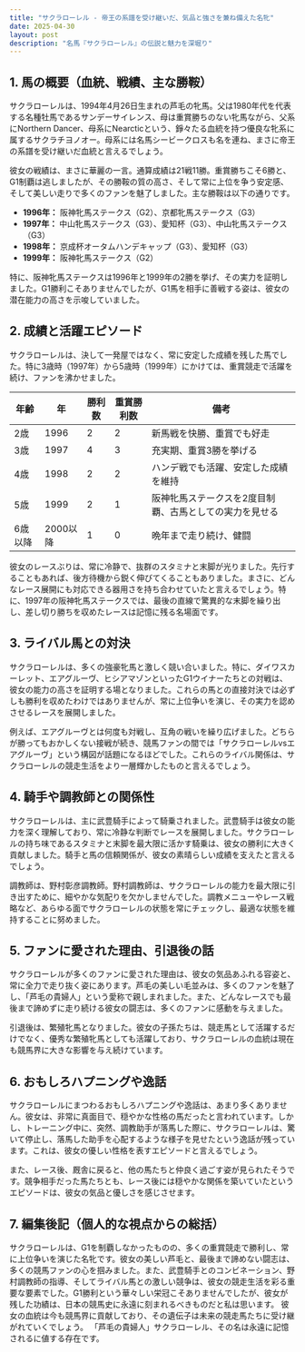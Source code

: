 ```yaml
---
title: "サクラローレル - 帝王の系譜を受け継いだ、気品と強さを兼ね備えた名牝"
date: 2025-04-30
layout: post
description: "名馬『サクラローレル』の伝説と魅力を深堀り"
---
```


## 1. 馬の概要（血統、戦績、主な勝鞍）

サクラローレルは、1994年4月26日生まれの芦毛の牝馬。父は1980年代を代表する名種牡馬であるサンデーサイレンス、母は重賞勝ちのない牝馬ながら、父系にNorthern Dancer、母系にNearcticという、錚々たる血統を持つ優良な牝系に属するサクラチヨノオー。母系には名馬シービークロスも名を連ね、まさに帝王の系譜を受け継いだ血統と言えるでしょう。

彼女の戦績は、まさに華麗の一言。通算成績は21戦11勝。重賞勝ちこそ6勝と、G1制覇は逃しましたが、その勝鞍の質の高さ、そして常に上位を争う安定感、そして美しい走りで多くのファンを魅了しました。主な勝鞍は以下の通りです。

* **1996年：** 阪神牝馬ステークス（G2）、京都牝馬ステークス（G3）
* **1997年：** 中山牝馬ステークス（G3）、愛知杯（G3）、中山牝馬ステークス（G3）
* **1998年：** 京成杯オータムハンデキャップ（G3）、愛知杯（G3）
* **1999年：** 阪神牝馬ステークス（G2）


特に、阪神牝馬ステークスは1996年と1999年の2勝を挙げ、その実力を証明しました。G1勝利こそありませんでしたが、G1馬を相手に善戦する姿は、彼女の潜在能力の高さを示唆していました。


## 2. 成績と活躍エピソード

サクラローレルは、決して一発屋ではなく、常に安定した成績を残した馬でした。特に3歳時（1997年）から5歳時（1999年）にかけては、重賞競走で活躍を続け、ファンを沸かせました。

| 年齢 | 年   | 勝利数 | 重賞勝利数 | 備考                                      |
|------|------|---------|-------------|-------------------------------------------|
| 2歳   | 1996 | 2       | 2           | 新馬戦を快勝、重賞でも好走                  |
| 3歳   | 1997 | 4       | 3           | 充実期、重賞3勝を挙げる                   |
| 4歳   | 1998 | 2       | 2           | ハンデ戦でも活躍、安定した成績を維持          |
| 5歳   | 1999 | 2       | 1           | 阪神牝馬ステークスを2度目制覇、古馬としての実力を見せる |
| 6歳以降 | 2000以降| 1       | 0           | 晩年まで走り続け、健闘                    |


彼女のレースぶりは、常に冷静で、抜群のスタミナと末脚が光りました。先行することもあれば、後方待機から鋭く伸びてくることもありました。まさに、どんなレース展開にも対応できる器用さを持ち合わせていたと言えるでしょう。特に、1997年の阪神牝馬ステークスでは、最後の直線で驚異的な末脚を繰り出し、差し切り勝ちを収めたレースは記憶に残る名場面です。


## 3. ライバル馬との対決

サクラローレルは、多くの強豪牝馬と激しく競い合いました。特に、ダイワスカーレット、エアグルーヴ、ヒシアマゾンといったG1ウイナーたちとの対戦は、彼女の能力の高さを証明する場となりました。これらの馬との直接対決では必ずしも勝利を収めたわけではありませんが、常に上位争いを演じ、その実力を認めさせるレースを展開しました。


例えば、エアグルーヴとは何度も対戦し、互角の戦いを繰り広げました。どちらが勝ってもおかしくない接戦が続き、競馬ファンの間では「サクラローレルvsエアグルーヴ」という構図が話題になるほどでした。これらのライバル関係は、サクラローレルの競走生活をより一層輝かしたものと言えるでしょう。


## 4. 騎手や調教師との関係性

サクラローレルは、主に武豊騎手によって騎乗されました。武豊騎手は彼女の能力を深く理解しており、常に冷静な判断でレースを展開しました。サクラローレルの持ち味であるスタミナと末脚を最大限に活かす騎乗は、彼女の勝利に大きく貢献しました。騎手と馬の信頼関係が、彼女の素晴らしい成績を支えたと言えるでしょう。


調教師は、野村彰彦調教師。野村調教師は、サクラローレルの能力を最大限に引き出すために、細やかな気配りを欠かしませんでした。調教メニューやレース戦略など、あらゆる面でサクラローレルの状態を常にチェックし、最適な状態を維持することに努めました。


## 5. ファンに愛された理由、引退後の話

サクラローレルが多くのファンに愛された理由は、彼女の気品あふれる容姿と、常に全力で走り抜く姿にあります。芦毛の美しい毛並みは、多くのファンを魅了し、「芦毛の貴婦人」という愛称で親しまれました。また、どんなレースでも最後まで諦めずに走り続ける彼女の闘志は、多くのファンに感動を与えました。


引退後は、繁殖牝馬となりました。彼女の子孫たちは、競走馬として活躍するだけでなく、優秀な繁殖牝馬としても活躍しており、サクラローレルの血統は現在も競馬界に大きな影響を与え続けています。


## 6. おもしろハプニングや逸話

サクラローレルにまつわるおもしろハプニングや逸話は、あまり多くありません。彼女は、非常に真面目で、穏やかな性格の馬だったと言われています。しかし、トレーニング中に、突然、調教助手が落馬した際に、サクラローレルは、驚いて停止し、落馬した助手を心配するような様子を見せたという逸話が残っています。これは、彼女の優しい性格を表すエピソードと言えるでしょう。


また、レース後、厩舎に戻ると、他の馬たちと仲良く過ごす姿が見られたそうです。競争相手だった馬たちとも、レース後には穏やかな関係を築いていたというエピソードは、彼女の気品と優しさを感じさせます。


## 7. 編集後記（個人的な視点からの総括）

サクラローレルは、G1を制覇しなかったものの、多くの重賞競走で勝利し、常に上位争いを演じた名牝です。彼女の美しい芦毛と、最後まで諦めない闘志は、多くの競馬ファンの心を掴みました。また、武豊騎手とのコンビネーション、野村調教師の指導、そしてライバル馬との激しい競争は、彼女の競走生活を彩る重要な要素でした。G1勝利という華々しい栄冠こそありませんでしたが、彼女が残した功績は、日本の競馬史に永遠に刻まれるべきものだと私は思います。  彼女の血統は今も競馬界に貢献しており、その遺伝子は未来の競走馬たちに受け継がれていくでしょう。  「芦毛の貴婦人」サクラローレル、その名は永遠に記憶されるに値する存在です。
